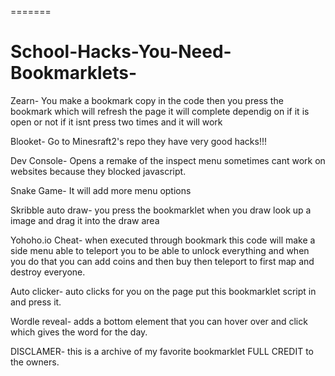 
=======
# School-Hacks-You-Need-Bookmarklets-
Zearn- You make a bookmark copy in the code then you press the bookmark which will refresh the page it will complete dependig on if it is open or not if it isnt press two times and it will work


Blooket- Go to Minesraft2's repo they have very good hacks!!!

Dev Console- Opens a remake of the inspect menu sometimes cant work on websites because they blocked javascript.


Snake Game- It will add more menu options


Skribble auto draw- you press the bookmarklet when you draw look up a image and drag it into the draw area 


Yohoho.io Cheat- when executed through bookmark this code will make a side menu able to teleport you to be able to unlock everything and when you do that you can add coins and then buy then teleport to first map and destroy everyone.


Auto clicker- auto clicks for you on the page put this bookmarklet script in and press it.


Wordle reveal- adds a bottom element that you can hover over and click which gives the word for the day.


DISCLAMER- this is a archive of my favorite bookmarklet FULL CREDIT to the owners.